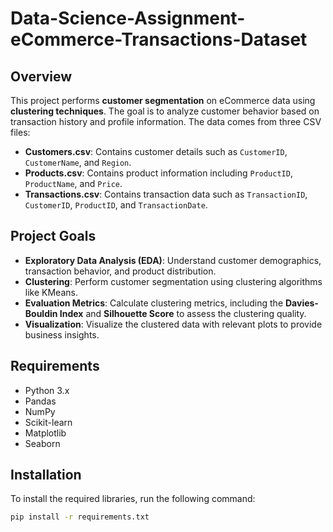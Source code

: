 # Data-Science-Assignment-eCommerce-Transactions-Dataset

## Overview

This project performs **customer segmentation** on eCommerce data using **clustering techniques**. The goal is to analyze customer behavior based on transaction history and profile information. The data comes from three CSV files:

- **Customers.csv**: Contains customer details such as `CustomerID`, `CustomerName`, and `Region`.
- **Products.csv**: Contains product information including `ProductID`, `ProductName`, and `Price`.
- **Transactions.csv**: Contains transaction data such as `TransactionID`, `CustomerID`, `ProductID`, and `TransactionDate`.

## Project Goals

- **Exploratory Data Analysis (EDA)**: Understand customer demographics, transaction behavior, and product distribution.
- **Clustering**: Perform customer segmentation using clustering algorithms like KMeans.
- **Evaluation Metrics**: Calculate clustering metrics, including the **Davies-Bouldin Index** and **Silhouette Score** to assess the clustering quality.
- **Visualization**: Visualize the clustered data with relevant plots to provide business insights.

## Requirements

- Python 3.x
- Pandas
- NumPy
- Scikit-learn
- Matplotlib
- Seaborn

## Installation

To install the required libraries, run the following command:

```bash
pip install -r requirements.txt

